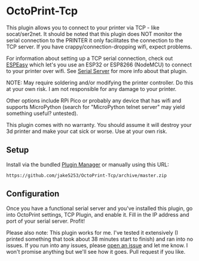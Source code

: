 # OctoPrint-Tcp

This plugin allows you to connect to your printer via TCP - like socat/ser2net.
It should be noted that this plugin does NOT monitor the serial connection to the PRINTER
it only facilitates the connection to the TCP server.  If you have crappy/connection-dropping wifi, expect problems.

For information about setting up a TCP serial connection, check out [ESPEasy](https://github.com/letscontrolit/ESPEasy) which let's you use an ESP32 or ESP8266 (NodeMCU) to connect to your printer over wifi. See [Serial Server](https://espeasy.readthedocs.io/en/latest/Plugin/P020.html) for more info about that plugin.

NOTE: May require soldering and/or modifying the printer controller. Do this at your own risk. I am not responsible for any damage to your printer.

Other options include RPi Pico or probably any device that has wifi and supports MicroPython (search for "MicroPython telnet server" may yield something useful? untested).

This plugin comes with no warranty. You should assume it will destroy your 3d printer and make your cat sick or worse. Use at your own risk.

## Setup

Install via the bundled [Plugin Manager](https://docs.octoprint.org/en/master/bundledplugins/pluginmanager.html)
or manually using this URL:

    https://github.com/jake5253/OctoPrint-Tcp/archive/master.zip

## Configuration

Once you have a functional serial server and you've installed this plugin, go into OctoPrint settings, TCP Plugin, and enable it. Fill in the IP address and port of your serial server. Profit!


Please also note: This plugin works for me. I've tested it extensively (I printed something that took about 38 minutes start to finish) and ran into no issues. If you run into any issues, please [open an issue](https://github.com/jake5253/OctoPrint-Tcp/issues) and let me know. I won't promise anything but we'll see how it goes. Pull request if you like.